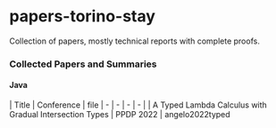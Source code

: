 # papers-torino-stay
Collection of papers, mostly technical reports with complete proofs.

### Collected Papers and Summaries

#### Java
| Title | Conference | file
| - | - | - | - |
| A Typed Lambda Calculus with Gradual Intersection Types | PPDP 2022 | angelo2022typed
